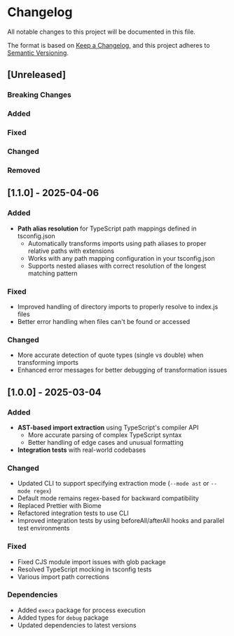 # Changelog

All notable changes to this project will be documented in this file.

The format is based on [Keep a Changelog](https://keepachangelog.com/en/1.1.0/),
and this project adheres to [Semantic Versioning](https://semver.org/spec/v2.0.0.html).

## [Unreleased]

### Breaking Changes

### Added

### Fixed

### Changed

### Removed

## [1.1.0] - 2025-04-06

### Added

- **Path alias resolution** for TypeScript path mappings defined in tsconfig.json
  - Automatically transforms imports using path aliases to proper relative paths with extensions
  - Works with any path mapping configuration in your tsconfig.json
  - Supports nested aliases with correct resolution of the longest matching pattern

### Fixed

- Improved handling of directory imports to properly resolve to index.js files
- Better error handling when files can't be found or accessed

### Changed

- More accurate detection of quote types (single vs double) when transforming imports
- Enhanced error messages for better debugging of transformation issues

## [1.0.0] - 2025-03-04

### Added

- **AST-based import extraction** using TypeScript's compiler API
  - More accurate parsing of complex TypeScript syntax
  - Better handling of edge cases and unusual formatting
- **Integration tests** with real-world codebases

### Changed

- Updated CLI to support specifying extraction mode (`--mode ast` or `--mode regex`)
- Default mode remains regex-based for backward compatibility
- Replaced Prettier with Biome
- Refactored integration tests to use CLI
- Improved integration tests by using beforeAll/afterAll hooks and parallel test environments

### Fixed

- Fixed CJS module import issues with glob package
- Resolved TypeScript mocking in tsconfig tests
- Various import path corrections

### Dependencies

- Added `execa` package for process execution
- Added types for `debug` package
- Updated dependencies to latest versions
